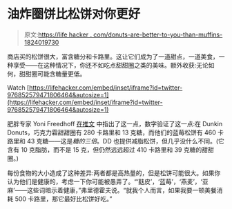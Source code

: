 # 油炸圈饼比松饼对你更好

> 原文:[https://life hacker . com/donuts-are-better-to-you-than-muffins-1824019730](https://lifehacker.com/donuts-are-better-for-you-than-muffins-1824019730)

商店买的松饼很大，富含糖分和卡路里。这让它们成为了一道甜点，一道美食，一种享受——在这种情况下，你还不如吃点甜甜圈之类的美味。额外收获:无论如何，甜甜圈可能含糖量更低。

Watch [https://lifehacker.com/embed/inset/iframe?id=twitter-976852579471806464&autosize=1](https://lifehacker.com/embed/inset/iframe?id=twitter-976852579471806464&autosize=1) 

肥胖专家 Yoni Freedhoff [在推文](https://twitter.com/YoniFreedhoff/status/976852579471806464) 中指出了这一点，数字验证了这一点:在 Dunkin Donuts，巧克力霜甜甜圈有 280 卡路里和 13 克糖，而他们的蓝莓松饼有 460 卡路里和 43 克糖——这是*糖的三倍*。DD 也提供减脂松饼，但几乎没什么不同。(它含有 10 克脂肪，而不是 15 克，但仍然远远超过 410 卡路里和 39 克糖的甜甜圈。)

每份食物的大小造成了这种差异:两者都是高热量的，但是松饼可能很大。如果你认为他们是健康的，考虑一下你可能被愚弄了。“‘麸皮’，‘蓝莓’，‘燕麦’，‘亚麻’——这些词暗示着健康，”弗里德霍夫说。“就我个人而言，如果我要一顿美餐消耗 500 卡路里，那它最好比松饼好吃。”